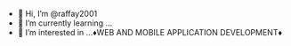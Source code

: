- 👋 Hi, I’m @raffay2001
- 🌱 I’m currently learning ...
- 👀 I’m interested in ...♦WEB AND MOBILE APPLICATION DEVELOPMENT♦
